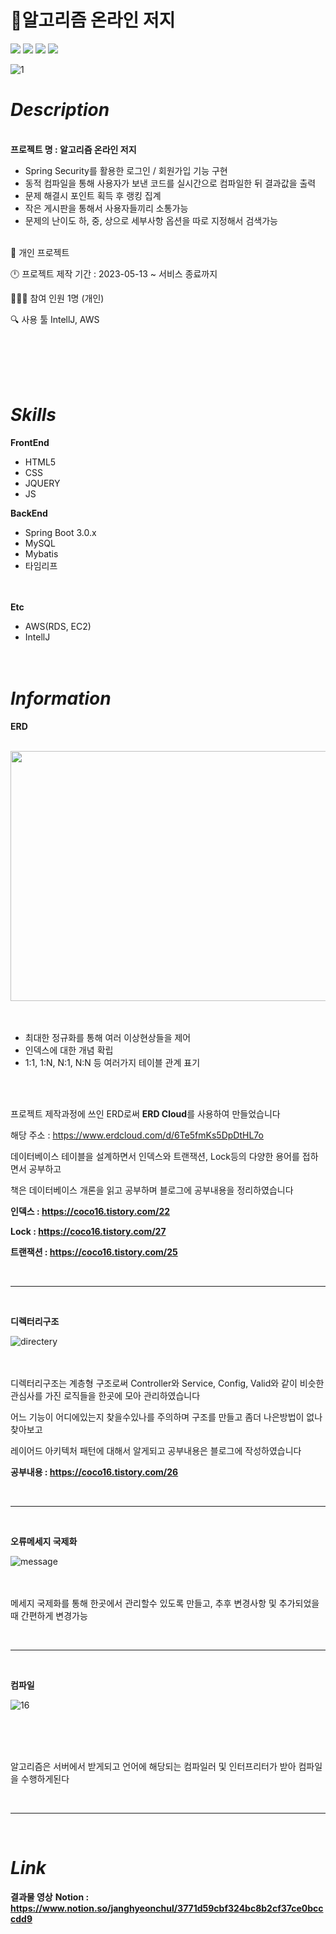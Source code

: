 # 📕알고리즘 온라인 저지

<img src="https://img.shields.io/badge/SpringBoot-6DB33F?style=for-the-badge&logo=springboot&logoColor=white"> <img src="https://img.shields.io/badge/MySQL-4479A1?style=for-the-badge&logo=mysql&logoColor=white"> <img src="https://img.shields.io/badge/html5-E34F26?style=for-the-badge&logo=html5&logoColor=white"> <img src="https://img.shields.io/badge/AWS-232F3E?style=for-the-badge&logo=amazonaws&logoColor=white">

![1](https://github.com/JangHyeonChul/Algo_Project/assets/74286316/08af86c9-0d19-488e-badf-180ff26aa693)<br/>




# *Description*<br/>
**<br/>프로젝트 명 : 알고리즘 온라인 저지**




- Spring Security를 활용한 로그인 / 회원가입 기능 구현
- 동적 컴파일을 통해 사용자가 보낸 코드를 실시간으로 컴파일한 뒤 결과값을 출력
- 문제 해결시 포인트 획득 후 랭킹 집계
- 작은 게시판을 통해서 사용자들끼리 소통가능
- 문제의 난이도 하, 중, 상으로 세부사항 옵션을 따로 지정해서 검색가능

<br/>👦 개인 프로젝트

🕛 프로젝트 제작 기간 : 2023-05-13 ~ 서비스 종료까지

🧑‍🤝‍🧑 참여 인원 1명 (개인)

🔍 사용 툴 IntellJ, AWS

<br/>
<br/>
<br/>
<br/>

# *Skills*<br/>
**FrontEnd**
- HTML5
- CSS
- JQUERY
- JS


**BackEnd**
- Spring Boot 3.0.x<br/>
- MySQL<br/>
- Mybatis<br/>
- 타임리프<br/><br/><br/>


**Etc**
- AWS(RDS, EC2)<br/>
- IntellJ<br/><br/><br/>



# *Information*<br/>

**ERD**

<br/>
<img src = "https://github.com/JangHyeonChul/Algo_Project/assets/74286316/73509d61-7873-4211-a2d4-3c8f12e7994b.png" width="700" height="400">
<br/>
<br/>
<br/>


- 최대한 정규화를 통해 여러 이상현상들을 제어
- 인덱스에 대한 개념 확립
- 1:1, 1:N, N:1, N:N 등 여러가지 테이블 관계 표기
<br/>
<br/>

프로젝트 제작과정에 쓰인 ERD로써 **ERD Cloud**를 사용하여 만들었습니다

해당 주소 : https://www.erdcloud.com/d/6Te5fmKs5DpDtHL7o

데이터베이스 테이블을 설계하면서 인덱스와 트랜잭션, Lock등의 다양한 용어를 접하면서 공부하고

책은 데이터베이스 개론을 읽고 공부하며 블로그에 공부내용을 정리하였습니다

**인덱스 : https://coco16.tistory.com/22**

**Lock : https://coco16.tistory.com/27**

**트랜잭션 : https://coco16.tistory.com/25**




<br/>

---

<br/>




**디렉터리구조**

![directery](https://github.com/JangHyeonChul/Algo_Project/assets/74286316/a336dbbc-3637-41c2-8b2a-5e3de0bb60cc)
<br/>
<br/>
<br/>

디렉터리구조는 계층형 구조로써 Controller와 Service, Config, Valid와 같이 비슷한 관심사를 가진 로직들을 한곳에 모아 관리하였습니다

어느 기능이 어디에있는지 찾을수있나를 주의하며 구조를 만들고 좀더 나은방법이 없나 찾아보고

레이어드 아키텍처 패턴에 대해서 알게되고 공부내용은 블로그에 작성하였습니다 

**공부내용 : https://coco16.tistory.com/26**



<br/>

---

<br/>

**오류메세지 국제화**


![message](https://github.com/JangHyeonChul/Algo_Project/assets/74286316/15b3c9a4-cc6b-40c9-9b32-ae1f7a401ca5)
<br/>
<br/>
<br/>


메세지 국제화를 통해 한곳에서 관리할수 있도록 만들고, 추후 변경사항 및 추가되었을때 간편하게 변경가능



<br/>

---

<br/>

**컴파일**


![16](https://github.com/JangHyeonChul/Algo_Project/assets/74286316/e1f61300-b918-438e-b763-0b9d9e7f77eb)


<br/>
<br/>
<br/>

알고리즘은 서버에서 받게되고 언어에 해당되는 컴파일러 및 인터프리터가 받아 컴파일을 수행하게된다





<br/>

---

<br/>


# *Link*<br/>

**결과물 영상**
**Notion : https://www.notion.so/janghyeonchul/3771d59cbf324bc8b2cf37ce0bcccdd9**














